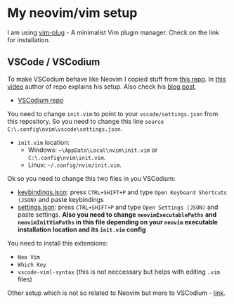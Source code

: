 # My neovim/vim setup
I am using [vim-plug](https://github.com/junegunn/vim-plug) - A minimalist Vim plugin manager.
Check on the link for installation.

## VSCode / VSCodium
To make VSCodium behave like Neovim I copied stuff from [this repo](https://github.com/ChristianChiarulli/nvim).
In [this video](https://youtu.be/g4dXZ0RQWdw) author of repo explains his setup.
Also check his [blog post](https://www.chrisatmachine.com/Neovim/22-vscodium-neovim/).

- [VSCodium repo](https://github.com/VSCodium/vscodium)

You need to change `init.vim` to point to your `vscode/settings.json` from this repository.
So you need to change this line `source C:\.config\nvim\vscode\settings.json`. 
- `init.vim` location:
  - Windows: `~\AppData\Local\nvim\init.vim` or `C:\.config\nvim\init.vim`.
  - Linux: `~/.config/nvim/init.vim`.

Ok so you need to change this two files in you VSCodium:
- [keybindings.json](./utils/vscodium_config/keybindings.json): press `CTRL+SHIFT+P` and type 
  `Open Keyboard Shortcuts (JSON)` and paste keybindings
- [settings.json](./utils/vscodium_config/settings.json): press `CTRL+SHIFT+P` and type 
  `Open Settings (JSON)` and paste settings. **Also you need to change `neovimExecutablePaths`**
  **and `neovimInitVimPaths` in this file depending on your `neovim` executable installation**
  **location and its `init.vim` config**

You need to install this extensions:
- `Neo Vim`
- `Which Key`
- `vscode-viml-syntax` (this is not neccessary but helps with editing `.vim` files) 

Other setup which is not so related to Neovim but more to VSCodium - [link](.//utils/vscodium_config/VSCodiumSetup.md).
